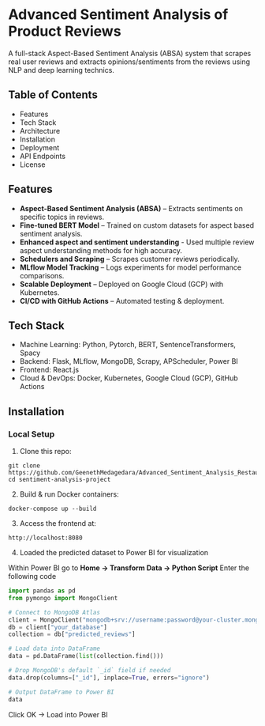 # Advanced Sentiment Analysis of Product Reviews

A full-stack Aspect-Based Sentiment Analysis (ABSA) system that scrapes real user reviews and extracts opinions/sentiments from the reviews using NLP and deep learning technics.

## Table of Contents

- Features
- Tech Stack
- Architecture
- Installation
- Deployment
- API Endpoints
- License

## Features

- **Aspect-Based Sentiment Analysis (ABSA)** – Extracts sentiments on specific topics in reviews.
- **Fine-tuned BERT Model** – Trained on custom datasets for aspect based sentiment analysis.
- **Enhanced aspect and sentiment understanding** - Used multiple review aspect understanding methods for high accuracy.
- **Schedulers and Scraping** – Scrapes customer reviews periodically.
- **MLflow Model Tracking** – Logs experiments for model performance comparisons.
- **Scalable Deployment** – Deployed on Google Cloud (GCP) with Kubernetes.
- **CI/CD with GitHub Actions** – Automated testing & deployment.

## Tech Stack

- Machine Learning: Python, Pytorch, BERT, SentenceTransformers, Spacy
- Backend: Flask, MLflow, MongoDB, Scrapy, APScheduler, Power BI
- Frontend: React.js
- Cloud & DevOps: Docker, Kubernetes, Google Cloud (GCP), GitHub Actions

## Installation

### Local Setup

1. Clone this repo:

```
git clone https://github.com/GeenethMedagedara/Advanced_Sentiment_Analysis_Restaurant_Reviews.git
cd sentiment-analysis-project
```

2. Build & run Docker containers:

```
docker-compose up --build
```

3. Access the frontend at:

```
http://localhost:8080
```

4. Loaded the predicted dataset to Power BI for visualization

Within Power BI go to **Home -> Transform Data -> Python Script**
Enter the following code

```python
import pandas as pd
from pymongo import MongoClient

# Connect to MongoDB Atlas
client = MongoClient("mongodb+srv://username:password@your-cluster.mongodb.net/")
db = client["your_database"]
collection = db["predicted_reviews"]

# Load data into DataFrame
data = pd.DataFrame(list(collection.find()))

# Drop MongoDB's default `_id` field if needed
data.drop(columns=["_id"], inplace=True, errors="ignore")

# Output DataFrame to Power BI
data
```
Click OK → Load into Power BI
